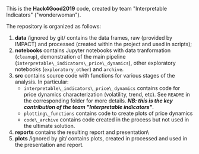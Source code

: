  This is the **Hack4Good2019** code, created by team "Interpretable Indicators" ("wonderwoman").

The repository is organized as follows:
1. **data** /ignored by git/ contains the data frames, raw (provided by IMPACT) and processed (created within the project and used in scripts); 
2. **notebooks** contains Jupyter notebooks with data tranformation (`cleanup`), demonstration of the main pipeline (`interpretable\_indicators\_price\_dynamics`), other exploratory notebooks (`exploratory_other`) and `archive`.
3. **src** contains source code with functions for various stages of the analysis. In particular:
    * `interpretable\_indicators\_price\_dynamics` contains code for price dynamics characterization (volatility, trend, etc). See `README` in the corresponding folder for more details. **_NB: this is the key contribution of the team "Interpretable indicators"_**.
    * `plotting\_functions` contains code to create plots of price dynamics
    * `code\_archive` contains code created in the process but not used in the ultimate solution.
4. **reports** contains the resulting report and presentation\
5. **plots** /ignored by git/ contains plots, created in processed and used in the presentation and report.


